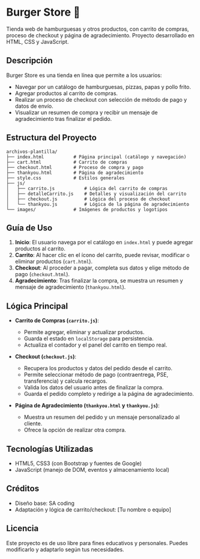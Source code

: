 # Burger Store 🍔

Tienda web de hamburguesas y otros productos, con carrito de compras, proceso de checkout y página de agradecimiento. Proyecto desarrollado en HTML, CSS y JavaScript.

## Descripción

Burger Store es una tienda en línea que permite a los usuarios:
- Navegar por un catálogo de hamburguesas, pizzas, papas y pollo frito.
- Agregar productos al carrito de compras.
- Realizar un proceso de checkout con selección de método de pago y datos de envío.
- Visualizar un resumen de compra y recibir un mensaje de agradecimiento tras finalizar el pedido.

## Estructura del Proyecto

```
archivos-plantilla/
├── index.html           # Página principal (catálogo y navegación)
├── cart.html            # Carrito de compras
├── checkout.html        # Proceso de compra y pago
├── thankyou.html        # Página de agradecimiento
├── style.css            # Estilos generales
├── js/
│   ├── carrito.js           # Lógica del carrito de compras
│   ├── detalleCarrito.js    # Detalles y visualización del carrito
│   ├── checkout.js          # Lógica del proceso de checkout
│   └── thankyou.js          # Lógica de la página de agradecimiento
└── images/              # Imágenes de productos y logotipos
```

## Guía de Uso

1. **Inicio**: El usuario navega por el catálogo en `index.html` y puede agregar productos al carrito.
2. **Carrito**: Al hacer clic en el ícono del carrito, puede revisar, modificar o eliminar productos (`cart.html`).
3. **Checkout**: Al proceder a pagar, completa sus datos y elige método de pago (`checkout.html`).
4. **Agradecimiento**: Tras finalizar la compra, se muestra un resumen y mensaje de agradecimiento (`thankyou.html`).

## Lógica Principal

- **Carrito de Compras (`carrito.js`)**: 
  - Permite agregar, eliminar y actualizar productos.
  - Guarda el estado en `localStorage` para persistencia.
  - Actualiza el contador y el panel del carrito en tiempo real.

- **Checkout (`checkout.js`)**:
  - Recupera los productos y datos del pedido desde el carrito.
  - Permite seleccionar método de pago (contraentrega, PSE, transferencia) y calcula recargos.
  - Valida los datos del usuario antes de finalizar la compra.
  - Guarda el pedido completo y redirige a la página de agradecimiento.

- **Página de Agradecimiento (`thankyou.html` y `thankyou.js`)**:
  - Muestra un resumen del pedido y un mensaje personalizado al cliente.
  - Ofrece la opción de realizar otra compra.

## Tecnologías Utilizadas
- HTML5, CSS3 (con Bootstrap y fuentes de Google)
- JavaScript (manejo de DOM, eventos y almacenamiento local)

## Créditos
- Diseño base: SA coding
- Adaptación y lógica de carrito/checkout: [Tu nombre o equipo]

## Licencia
Este proyecto es de uso libre para fines educativos y personales. Puedes modificarlo y adaptarlo según tus necesidades.

